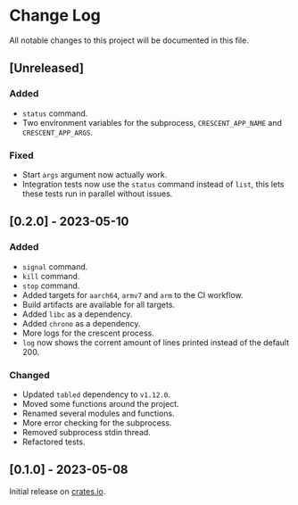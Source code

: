 # Change Log

All notable changes to this project will be documented in this file.

## [Unreleased]

### Added

-   `status` command.
-   Two environment variables for the subprocess, `CRESCENT_APP_NAME` and `CRESCENT_APP_ARGS`.

### Fixed

-   Start `args` argument now actually work.
-   Integration tests now use the `status` command instead of `list`, this lets these tests run in parallel without issues.

## [0.2.0] - 2023-05-10

### Added

-   `signal` command.
-   `kill` command.
-   `stop` command.
-   Added targets for `aarch64`, `armv7` and `arm` to the CI workflow.
-   Build artifacts are available for all targets.
-   Added `libc` as a dependency.
-   Added `chrono` as a dependency.
-   More logs for the crescent process.
-   `log` now shows the corrent amount of lines printed instead of the default 200.

### Changed

-   Updated `tabled` dependency to `v1.12.0`.
-   Moved some functions around the project.
-   Renamed several modules and functions.
-   More error checking for the subprocess.
-   Removed subprocess stdin thread.
-   Refactored tests.

## [0.1.0] - 2023-05-08

Initial release on [crates.io](https://crates.io/crates/crescent-cli).
